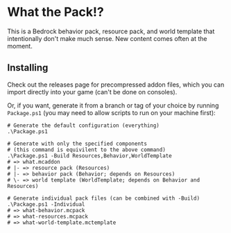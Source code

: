 # What the Pack!?

This is a Bedrock behavior pack, resource pack, and world template that
intentionally don't make much sense. New content comes often at the
moment.

## Installing

Check out the releases page for precompressed addon files, which you can
import directly into your game (can't be done on consoles).

Or, if you want, generate it from a branch or tag of your choice by running
`Package.ps1` (you may need to allow scripts to run on your machine first):

```pwsh
# Generate the default configuration (everything)
.\Package.ps1

# Generate with only the specified components
# (this command is equivilent to the above command)
.\Package.ps1 -Build Resources,Behavior,WorldTemplate
# => what.mcaddon
# |- => resource pack (Resources)
# |- => behavior pack (Behavior; depends on Resources)
# \- => world template (WorldTemplate; depends on Behavior and Resources)

# Generate individual pack files (can be combined with -Build)
.\Package.ps1 -Individual
# => what-behavior.mcpack
# => what-resources.mcpack
# => what-world-template.mctemplate
```
